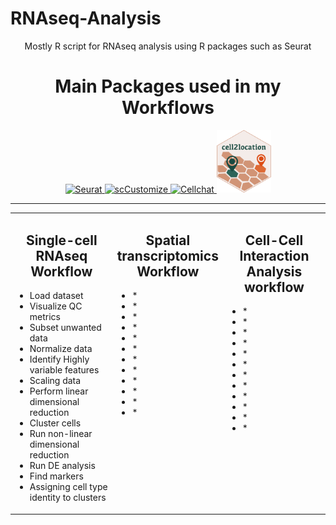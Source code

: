 # RNAseq-Analysis

<div align="center">  
Mostly R script for RNAseq analysis using R packages such as Seurat
</div>

<div align="center">  
  
# Main Packages used in my Workflows
  
<a href="https://satijalab.org/seurat/" target="_blank">  
<img alt="Seurat" height="100px" src="https://satijalab.org/seurat/output/images/SeuratV5.png" />
</a>
<a href="https://samuel-marsh.github.io/scCustomize/index.html" target="_blank">  
<img alt="scCustomize" height="100px" src="https://samuel-marsh.github.io/scCustomize/reference/figures/scCustomize_Logo.svg" />
</a>
<a href="https://github.com/jinworks/CellChat" target="_blank">  
<img alt="Cellchat" height="100px" src="https://github.com/jinworks/CellChat/blob/main/CellChat_Logo.png" />
</a>
<a href="https://github.com/BayraktarLab/cell2location" target="_blank">  
<img alt="cell2location" height="100px" src="https://raw.githubusercontent.com/BayraktarLab/cell2location/master/docs/logo.svg" />
</a>

</div>

----------------------------------------------------

<table>
<tr>
<td valign="top" width="33%">
<div align="center">

## Single-cell RNAseq Workflow

<ul align="left">
  <li>Load dataset</li>
  <li>Visualize QC metrics</li>
  <li>Subset unwanted data</li>
  <li>Normalize data</li>
  <li>Identify Highly variable features</li>
  <li>Scaling data</li>
  <li>Perform linear dimensional reduction</li>
  <li>Cluster cells</li>
  <li>Run non-linear dimensional reduction</li>
  <li>Run DE analysis</li>
  <li>Find markers</li>
  <li>Assigning cell type identity to clusters</li>
</ul>
  
</div>
</td>

<td valign="top" width="33%">
<div align="center">
  
## Spatial transcriptomics Workflow

<ul align="left">
  <li>*</li>
  <li>*</li>
  <li>*</li>
  <li>*</li>
  <li>*</li>
  <li>*</li>
  <li>*</li>
  <li>*</li>
  <li>*</li>
  <li>*</li>
  <li>*</li>
  <li>*</li>
</ul>
  
</div>
</td>

<td valign="top" width="33%">
<div align="center">

## Cell-Cell Interaction Analysis workflow

<ul align="left">
  <li>*</li>
  <li>*</li>
  <li>*</li>
  <li>*</li>
  <li>*</li>
  <li>*</li>
  <li>*</li>
  <li>*</li>
  <li>*</li>
  <li>*</li>
  <li>*</li>
  <li>*</li>
</ul>
  
</div>
</td>

</tr></table>   


